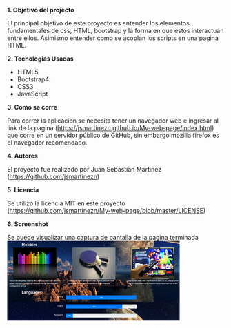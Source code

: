 <b>1. Objetivo del projecto	</b>

El principal objetivo de este proyecto es entender los elementos fundamentales de css, HTML, bootstrap y la forma en que estos interactuan entre ellos. Asimismo entender como se acoplan los scripts en una pagina HTML.

<b>2. Tecnologias Usadas </b>

<ul><li>HTML5</li><li>Bootstrap4</li><li>CSS3</li><li>JavaScript</li></ul>

<b>3. Como se corre</b>

Para correr la aplicacion se necesita tener un navegador web e ingresar al link de la pagina (https://jsmartinezn.github.io/My-web-page/index.html) que corre en un servidor público de GitHub, sin embargo mozilla firefox es el navegador recomendado.

<b>4. Autores</b>

El proyecto fue realizado por Juan Sebastian Martinez (https://github.com/jsmartinezn)

<b>5. Licencia</b>

Se utilizo la licencia MIT en este proyecto (https://github.com/jsmartinezn/My-web-page/blob/master/LICENSE)

<b>6. Screenshot</b>

Se puede visualizar una captura de pantalla de la pagina terminada ![imagen](https://github.com/jsmartinezn/My-web-page/blob/master/images/Captura.PNG)
